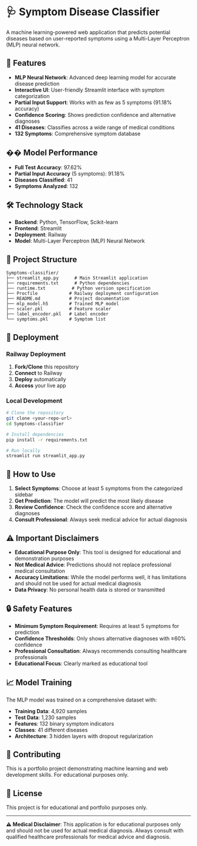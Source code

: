 # 🩺 Symptom Disease Classifier

A machine learning-powered web application that predicts potential diseases based on user-reported symptoms using a Multi-Layer Perceptron (MLP) neural network.

## 🚀 Features

- **MLP Neural Network**: Advanced deep learning model for accurate disease prediction
- **Interactive UI**: User-friendly Streamlit interface with symptom categorization
- **Partial Input Support**: Works with as few as 5 symptoms (91.18% accuracy)
- **Confidence Scoring**: Shows prediction confidence and alternative diagnoses
- **41 Diseases**: Classifies across a wide range of medical conditions
- **132 Symptoms**: Comprehensive symptom database

## �� Model Performance

- **Full Test Accuracy**: 97.62%
- **Partial Input Accuracy** (5 symptoms): 91.18%
- **Diseases Classified**: 41
- **Symptoms Analyzed**: 132

## 🛠️ Technology Stack

- **Backend**: Python, TensorFlow, Scikit-learn
- **Frontend**: Streamlit
- **Deployment**: Railway
- **Model**: Multi-Layer Perceptron (MLP) Neural Network

## 📁 Project Structure

```
Symptoms-classifier/
├── streamlit_app.py      # Main Streamlit application
├── requirements.txt      # Python dependencies
├── runtime.txt          # Python version specification
├── Procfile            # Railway deployment configuration
├── README.md           # Project documentation
├── mlp_model.h5        # Trained MLP model
├── scaler.pkl          # Feature scaler
├── label_encoder.pkl   # Label encoder
└── symptoms.pkl        # Symptom list
```

## 🚀 Deployment

### Railway Deployment

1. **Fork/Clone** this repository
2. **Connect** to Railway
3. **Deploy** automatically
4. **Access** your live app

### Local Development

```bash
# Clone the repository
git clone <your-repo-url>
cd Symptoms-classifier

# Install dependencies
pip install -r requirements.txt

# Run locally
streamlit run streamlit_app.py
```

## 🎯 How to Use

1. **Select Symptoms**: Choose at least 5 symptoms from the categorized sidebar
2. **Get Prediction**: The model will predict the most likely disease
3. **Review Confidence**: Check the confidence score and alternative diagnoses
4. **Consult Professional**: Always seek medical advice for actual diagnosis

## ⚠️ Important Disclaimers

- **Educational Purpose Only**: This tool is designed for educational and demonstration purposes
- **Not Medical Advice**: Predictions should not replace professional medical consultation
- **Accuracy Limitations**: While the model performs well, it has limitations and should not be used for actual medical diagnosis
- **Data Privacy**: No personal health data is stored or transmitted

## 🔒 Safety Features

- **Minimum Symptom Requirement**: Requires at least 5 symptoms for prediction
- **Confidence Thresholds**: Only shows alternative diagnoses with ≥60% confidence
- **Professional Consultation**: Always recommends consulting healthcare professionals
- **Educational Focus**: Clearly marked as educational tool

## 📈 Model Training

The MLP model was trained on a comprehensive dataset with:
- **Training Data**: 4,920 samples
- **Test Data**: 1,230 samples
- **Features**: 132 binary symptom indicators
- **Classes**: 41 different diseases
- **Architecture**: 3 hidden layers with dropout regularization

## 🤝 Contributing

This is a portfolio project demonstrating machine learning and web development skills. For educational purposes only.

## 📄 License

This project is for educational and portfolio purposes only.

---

**⚠️ Medical Disclaimer**: This application is for educational purposes only and should not be used for actual medical diagnosis. Always consult with qualified healthcare professionals for medical advice and diagnosis.
